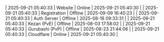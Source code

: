 | 2025-09-21 05:40:33 | Website | Online | 2025-09-21 05:40:30 |
| 2025-09-21 05:40:33 | Registration | Offline | 2025-09-09 16:40:23 |
| 2025-09-21 05:40:33 | Auth Server | Offline | 2025-08-18 09:33:31 |
| 2025-09-21 05:40:33 | Kezan (PvE) | Offline | 2025-08-03 17:58:02 |
| 2025-09-21 05:40:33 | Gurubashi (PvP) | Offline | 2025-08-23 21:44:06 |
| 2025-09-21 05:40:33 | Cloudflare | Online | 2025-09-21 05:40:30 |
